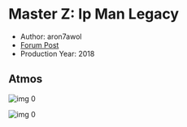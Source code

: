 # Master Z: Ip Man Legacy

* Author: aron7awol
* [Forum Post](https://www.avsforum.com/threads/bass-eq-for-filtered-movies.2995212/post-57756390)
* Production Year: 2018

## Atmos

![img 0](https://i.imgur.com/DpENSPr.jpg)

![img 0](https://i.imgur.com/uGgc6KI.jpg)

